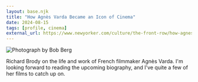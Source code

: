```yaml
---
layout: base.njk
title: "How Agnès Varda Became an Icon of Cinema"
date: 2024-08-15
tags: [profile, cinema]
external_url: https://www.newyorker.com/culture/the-front-row/how-agnes-varda-became-an-icon-of-cinema?ref=daniel.pizza
---
```


![Photograph by Bob Berg ](/assets/links/agnes-varda.avif "Photograph by Bob Berg ")

Richard Brody on the life and work of French filmmaker Agnès Varda. I'm looking forward to reading the upcoming biography, and I've quite a few of her films to catch up on.